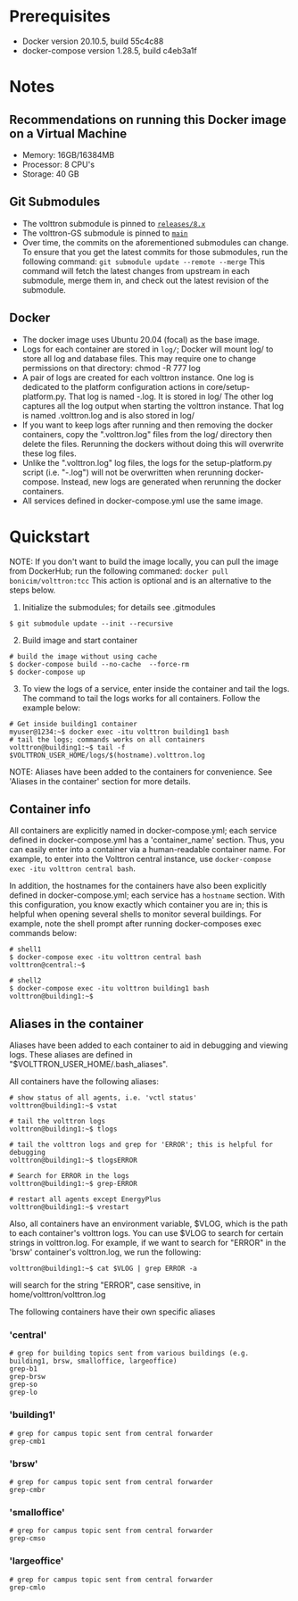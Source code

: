# Prerequisites

* Docker version 20.10.5, build 55c4c88
* docker-compose version 1.28.5, build c4eb3a1f

# Notes

## Recommendations on running this Docker image on a Virtual Machine

* Memory: 16GB/16384MB
* Processor: 8 CPU's
* Storage: 40 GB

## Git Submodules
* The volttron submodule is pinned to [`releases/8.x`](https://github.com/VOLTTRON/volttron/tree/releases/8.x)
* The volttron-GS submodule is pinned to [`main`](https://https://github.com/VOLTTRON/volttron-GS/tree/main)
* Over time, the commits on the aforementioned submodules can change. To ensure that you get the latest commits for those submodules, run the following command: ```git submodule update --remote --merge``` This command will fetch the latest changes from upstream in each submodule, merge them in, and check out the latest revision of the submodule.

## Docker
* The docker image uses Ubuntu 20.04 (focal) as the base image.
* Logs for each container are stored in `log/`; Docker will mount log/ to store all log and database files. 
  This may require one to change permissions on that directory: chmod -R 777 log
* A pair of logs are created for each volttron instance. One log is dedicated to the platform configuration actions in core/setup-platform.py. That log is named <instance name>-<date>.log. It is stored in log/
  The other log captures all the log output when starting the volttron instance. That log is named <instance name>.volttron.log and is also stored in log/
* If you want to keep logs after running and then removing the docker containers, copy the "<instance name>.volttron.log" files from the log/ directory then delete the files. 
  Rerunning the dockers without doing this will overwrite these log files.   
* Unlike the "<instance name>.volttron.log" log files, the logs for the setup-platform.py script (i.e. "<instance name>-<date>.log") will not be overwritten when rerunning docker-compose. Instead, new logs are generated when rerunning the docker containers. 
* All services defined in docker-compose.yml use the same image. 

# Quickstart

NOTE: If you don't want to build the image locally, you can pull the image from DockerHub; run the following commaned: ```docker pull bonicim/volttron:tcc```
This action is optional and is an alternative to the steps below. 

1. Initialize the submodules; for details see .gitmodules

```shell
$ git submodule update --init --recursive 
```

2. Build image and start container

```shell
# build the image without using cache
$ docker-compose build --no-cache  --force-rm
$ docker-compose up
```

3. To view the logs of a service, enter inside the container and tail the logs. The command to tail the logs works 
   for all containers. Follow the example below:

```shell 
# Get inside building1 container
myuser@1234:~$ docker exec -itu volttron building1 bash
# tail the logs; commands works on all containers
volttron@building1:~$ tail -f $VOLTTRON_USER_HOME/logs/$(hostname).volttron.log
```

NOTE: Aliases have been added to the containers for convenience. See 'Aliases in the container' section for more details.

## Container info

All containers are explicitly named in docker-compose.yml; each service defined in docker-compose.yml has a 'container_name' section. Thus, you can easily enter into a container via a human-readable container name. 
For example, to enter into the Volttron central instance, use ```docker-compose exec -itu volttron central bash```.  

In addition, the hostnames for the containers have also been explicitly defined in docker-compose.yml; each service has a `hostname` section. With this configuration, you know exactly which container you are in; this is helpful when opening several shells to monitor several buildings.
For example, note the shell prompt after running docker-composes exec commands below:

```shell
# shell1
$ docker-compose exec -itu volttron central bash
volttron@central:~$

# shell2
$ docker-compose exec -itu volttron building1 bash
volttron@building1:~$
```

## Aliases in the container

Aliases have been added to each container to aid in debugging and viewing logs. These aliases are defined in "$VOLTTRON_USER_HOME/.bash_aliases". 

All containers have the following aliases:

```shell
# show status of all agents, i.e. 'vctl status'
volttron@building1:~$ vstat

# tail the volttron logs
volttron@building1:~$ tlogs

# tail the volttron logs and grep for 'ERROR'; this is helpful for debugging
volttron@building1:~$ tlogsERROR

# Search for ERROR in the logs
volttron@building1:~$ grep-ERROR

# restart all agents except EnergyPlus
volttron@building1:~$ vrestart
``` 

Also, all containers have an environment variable, $VLOG, which is the path to each container's volttron logs. You can use $VLOG to search for certain strings in volttron.log. For example, if we want to search for "ERROR" in the 'brsw' container's volttron.log, we run the following:

```shell
volttron@building1:~$ cat $VLOG | grep ERROR -a
```

will search for the string "ERROR", case sensitive, in home/volttron/volttron.log

The following containers have their own specific aliases

### 'central'
```shell
# grep for building topics sent from various buildings (e.g. building1, brsw, smalloffice, largeoffice)
grep-b1
grep-brsw
grep-so
grep-lo
```

### 'building1'
```shell
# grep for campus topic sent from central forwarder
grep-cmb1
```

### 'brsw'
```shell
# grep for campus topic sent from central forwarder
grep-cmbr
```

### 'smalloffice'
```shell
# grep for campus topic sent from central forwarder
grep-cmso
```

### 'largeoffice'
```shell
# grep for campus topic sent from central forwarder
grep-cmlo
```
